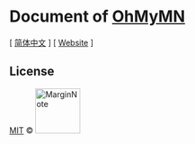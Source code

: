 # Document of [OhMyMN](https://github.com/marginnoteapp/ohmymn)

[ [简体中文](https://github.com/marginnoteapp/ohmymn-docs-cn) ]  [ [Website](ohmymn.vercel.app) ]

## License

<a href="https://github.com/marginnoteapp/ohmymn/blob/main/LICENSE">MIT</a> © <a href="https://github.com/marginnoteapp"><img src="https://testmnbbs.oss-cn-zhangjiakou.aliyuncs.com/pic/mn.png?x-oss-process=base_webp" alt="MarginNote" width="80"></a>